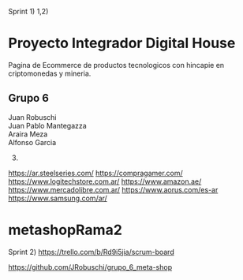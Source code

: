 Sprint 1)
1,2)
# Proyecto Integrador Digital House

Pagina de Ecommerce de productos tecnologicos con hincapie en criptomonedas y mineria.

## Grupo 6

 Juan Robuschi<br>
 Juan Pablo Mantegazza<br>
 Araira Meza<br>
 Alfonso Garcia<br>

3)
https://ar.steelseries.com/
https://compragamer.com/
https://www.logitechstore.com.ar/
https://www.amazon.ae/
https://www.mercadolibre.com.ar/
https://www.aorus.com/es-ar
https://www.samsung.com/ar/


# metashopRama2

Sprint 2)
https://trello.com/b/Rd9i5jia/scrum-board

https://github.com/JRobuschi/grupo_6_meta-shop
